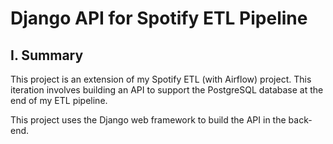 # Django API for Spotify ETL Pipeline
## I. Summary
This project is an extension of my Spotify ETL (with Airflow) project. This iteration involves building an API to support the PostgreSQL database at the end of my ETL pipeline.

This project uses the Django web framework to build the API in the back-end.